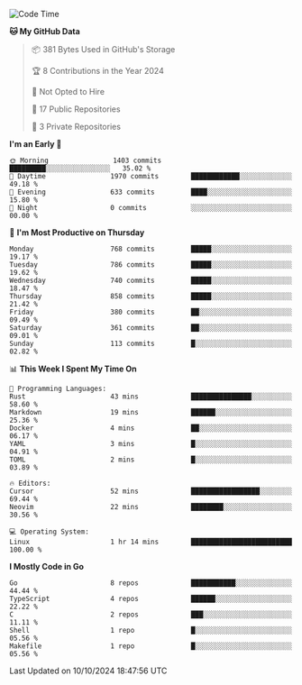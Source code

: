 <!--START_SECTION:waka-->
![Code Time](http://img.shields.io/badge/Code%20Time-879%20hrs%203%20mins-blue)

**🐱 My GitHub Data** 

> 📦 381 Bytes Used in GitHub's Storage 
 > 
> 🏆 8 Contributions in the Year 2024
 > 
> 🚫 Not Opted to Hire
 > 
> 📜 17 Public Repositories 
 > 
> 🔑 3 Private Repositories 
 > 
**I'm an Early 🐤** 

```text
🌞 Morning                1403 commits        █████████░░░░░░░░░░░░░░░░   35.02 % 
🌆 Daytime                1970 commits        ████████████░░░░░░░░░░░░░   49.18 % 
🌃 Evening                633 commits         ████░░░░░░░░░░░░░░░░░░░░░   15.80 % 
🌙 Night                  0 commits           ░░░░░░░░░░░░░░░░░░░░░░░░░   00.00 % 
```
📅 **I'm Most Productive on Thursday** 

```text
Monday                   768 commits         █████░░░░░░░░░░░░░░░░░░░░   19.17 % 
Tuesday                  786 commits         █████░░░░░░░░░░░░░░░░░░░░   19.62 % 
Wednesday                740 commits         █████░░░░░░░░░░░░░░░░░░░░   18.47 % 
Thursday                 858 commits         █████░░░░░░░░░░░░░░░░░░░░   21.42 % 
Friday                   380 commits         ██░░░░░░░░░░░░░░░░░░░░░░░   09.49 % 
Saturday                 361 commits         ██░░░░░░░░░░░░░░░░░░░░░░░   09.01 % 
Sunday                   113 commits         █░░░░░░░░░░░░░░░░░░░░░░░░   02.82 % 
```


📊 **This Week I Spent My Time On** 

```text
💬 Programming Languages: 
Rust                     43 mins             ███████████████░░░░░░░░░░   58.60 % 
Markdown                 19 mins             ██████░░░░░░░░░░░░░░░░░░░   25.36 % 
Docker                   4 mins              ██░░░░░░░░░░░░░░░░░░░░░░░   06.17 % 
YAML                     3 mins              █░░░░░░░░░░░░░░░░░░░░░░░░   04.91 % 
TOML                     2 mins              █░░░░░░░░░░░░░░░░░░░░░░░░   03.89 % 

🔥 Editors: 
Cursor                   52 mins             █████████████████░░░░░░░░   69.44 % 
Neovim                   22 mins             ████████░░░░░░░░░░░░░░░░░   30.56 % 

💻 Operating System: 
Linux                    1 hr 14 mins        █████████████████████████   100.00 % 
```

**I Mostly Code in Go** 

```text
Go                       8 repos             ███████████░░░░░░░░░░░░░░   44.44 % 
TypeScript               4 repos             ██████░░░░░░░░░░░░░░░░░░░   22.22 % 
C                        2 repos             ███░░░░░░░░░░░░░░░░░░░░░░   11.11 % 
Shell                    1 repo              █░░░░░░░░░░░░░░░░░░░░░░░░   05.56 % 
Makefile                 1 repo              █░░░░░░░░░░░░░░░░░░░░░░░░   05.56 % 
```




 Last Updated on 10/10/2024 18:47:56 UTC
<!--END_SECTION:waka-->
